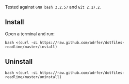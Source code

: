 
Tested against `GNU bash 3.2.57` and `Git 2.17.2`.

## Install

Open a terminal and run:

    bash <(curl -sL https://raw.github.com/adrfer/dotfiles-readline/master/install)

## Uninstall

    bash <(curl -sL https://raw.github.com/adrfer/dotfiles-readline/master/uninstall)